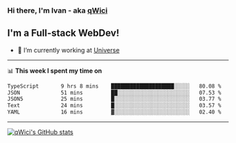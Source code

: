 ### Hi there, I'm Ivan - aka [qWici][website]

## I'm a Full-stack WebDev!
- 🔭 I’m currently working at [Universe][universe]

---

📊 **This week I spent my time on**
<!--START_SECTION:waka-->

```txt
TypeScript       9 hrs 8 mins    ████████████████████░░░░░   80.08 %
JSON             51 mins         ██░░░░░░░░░░░░░░░░░░░░░░░   07.53 %
JSON5            25 mins         █░░░░░░░░░░░░░░░░░░░░░░░░   03.77 %
Text             24 mins         █░░░░░░░░░░░░░░░░░░░░░░░░   03.57 %
YAML             16 mins         ▓░░░░░░░░░░░░░░░░░░░░░░░░   02.40 %
```

<!--END_SECTION:waka-->

---

[![qWici's GitHub stats](https://github-readme-stats.vercel.app/api?username=qWici)](https://github.com/qWici/github-readme-stats)

[website]: https://devkucher.com
[twitter]: https://twitter.com/KucherDev
[linkedin]: https://www.linkedin.com/in/ivankucher
[universe]: https://universeapps.limited
